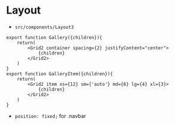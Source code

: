 # Layout

  * `src/components/Layout3`

```
export function Gallery({children}){
    return(
        <Grid2 container spacing={2} justifyContent="center">
            {children}
        </Grid2>
    )
}
export function GalleryItem({children}){
    return(
        <Grid2 item xs={12} sm={'auto'} md={6} lg={4} xl={3}>
            {children}
        </Grid2>
    )
}
```

  * `position: fixed;` for .navbar